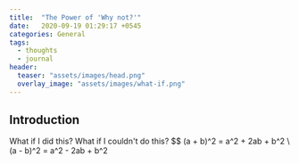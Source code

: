 ```yaml
---
title:  "The Power of 'Why not?'"
date:   2020-09-19 01:29:17 +0545
categories: General
tags:
  - thoughts
  - journal
header:
  teaser: "assets/images/head.png"
  overlay_image: "assets/images/what-if.png"
---
```


## Introduction
What if I did this? What if I couldn't do this?
$$
(a + b)^2 = a^2 + 2ab + b^2 \\
(a - b)^2 = a^2 - 2ab + b^2

